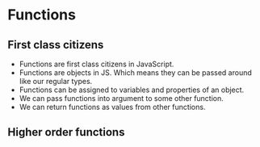 # Functions

## First class citizens

- Functions are first class citizens in JavaScript.
- Functions are objects in JS. Which means they can be passed around like our regular types.
- Functions can be assigned to variables and properties of an object.
- We can pass functions into argument to some other function.
- We can return functions as values from other functions.

## Higher order functions
